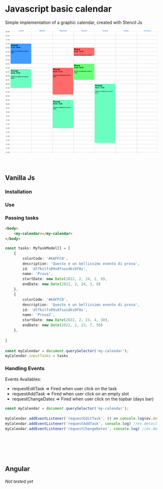 # Javascript basic calendar

Simple implementation of a graphic calendar, created with Stencil Js

<img src="./assets/screenshot.png">

<br>
<br>
<br>

## Vanilla Js

### Installation


### Use


### Passing tasks
```html
<body>
    <my-calendar></my-calendar>
</body>
```


```typescript
const tasks: MyTaskModel[] = [
    {
        colorCode: '#6AFFC0',
        description: 'Questo è un bellissimo evento di prova',
        id: 'dlfkslfs09s8fsoidks9f0s',
        name: 'Prova',
        startDate: new Date(2022, 2, 24, 2, 0),
        endDate: new Date(2022, 2, 24, 3, 0)
    },
    {
        colorCode: '#6AFFC0',
        description: 'Questo è un bellissimo evento di prova',
        id: 'dlfkslfs09s8fsoidks9f0s',
        name: 'Prova2',
        startDate: new Date(2022, 2, 23, 4, 30),
        endDate: new Date(2022, 2, 23, 7, 50)
    },
    
]

const myCalendar = document.querySelector('my-calendar');
myCalendar.inputTasks = tasks

```


### Handling Events
Events Availables: 
- requestEditTask => Fired when user click on the task
- requestAddTask => Fired when user click on an empty slot
- requestChangeDates => Fired when user click on the topbar (days bar)

```Typescript
const myCalendar = document.querySelector('my-calendar');

myCalendar.addEventListener('requestEditTask', () => console.log(ev.detail)) //ev.detail => clicked task id, as you passed in the array (dlfkslfs09s8fsoidks9f0s)
myCalendar.addEventListener('requestAddTask', console.log) //ev.detail => clicked slot date and time
myCalendar.addEventListener('requestChangeDates', console.log) //ev.detail => void

```


<br>
<br>
<br>
<br>

## Angular


###### Not tested yet